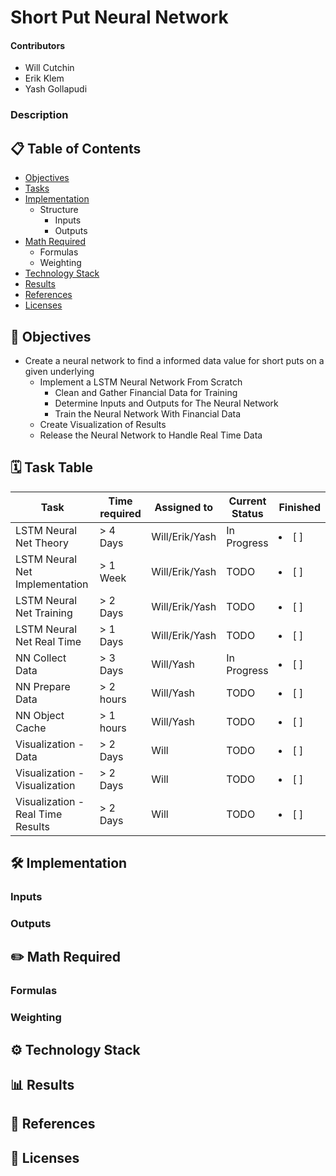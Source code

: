 # Short Put Neural Network #
#### Contributors
* Will Cutchin
* Erik Klem
* Yash Gollapudi
### Description
#### 

## 📋 Table of Contents
   * [Objectives](#-objectives)
   * [Tasks](#-task-table)
   * [Implementation](#-implementation)
     * Structure
       * Inputs
       * Outputs  
   * [Math Required](#-math-required)
     * Formulas
     * Weighting
   * [Technology Stack](#-technology-stack)
   * [Results](#-results)
   * [References](#-references)
   * [Licenses](#-licenses)

## 📌 Objectives
* Create a neural network to find a informed data value for short puts on a given underlying
  * Implement a LSTM Neural Network From Scratch
    * Clean and Gather Financial Data for Training
    * Determine Inputs and Outputs for The Neural Network
    * Train the Neural Network With Financial Data
  * Create Visualization of Results
  * Release the Neural Network to Handle Real Time Data


## 🗓 Task Table
| Task           | Time required | Assigned to   | Current Status | Finished | 
|----------------|---------------|---------------|----------------|-----------|
| LSTM Neural Net Theory| > 4 Days       | Will/Erik/Yash   | In Progress   |   <li> [ ] </li>  |
| LSTM Neural Net Implementation| > 1 Week        | Will/Erik/Yash   | TODO  | <li> [ ] </li>     |
| LSTM Neural Net Training| > 2 Days      | Will/Erik/Yash   | TODO   | <li> [ ] </li>  |
| LSTM Neural Net Real Time| > 1 Days      | Will/Erik/Yash   | TODO   | <li> [ ] </li>  |
| NN Collect Data   | > 3 Days      | Will/Yash   | In Progress    |    <li> [ ] </li>     |
| NN Prepare Data   | > 2 hours     | Will/Yash   |   TODO         |    <li> [ ] </li>     |
| NN Object Cache   | > 1 hours     | Will/Yash   |   TODO         |    <li> [ ] </li>     |
| Visualization - Data   |  > 2 Days    | Will   |   TODO      |    <li> [ ] </li> |
| Visualization - Visualization   | > 2 Days     | Will   |   TODO      |    <li> [ ] </li> |
| Visualization - Real Time Results   | > 2 Days     | Will   |   TODO      |    <li> [ ] </li> |


## 🛠 Implementation
### Inputs
### Outputs

## ✏️ Math Required
### Formulas
### Weighting

## ⚙ Technology Stack

## 📊 Results

## 🔗 References

## 📃 Licenses

